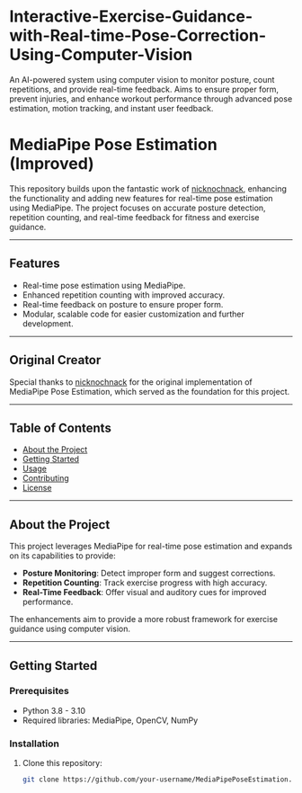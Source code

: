 # Interactive-Exercise-Guidance-with-Real-time-Pose-Correction-Using-Computer-Vision
An AI-powered system using computer vision to monitor posture, count repetitions, and provide real-time feedback. Aims to ensure proper form, prevent injuries, and enhance workout performance through advanced pose estimation, motion tracking, and instant user feedback.

# MediaPipe Pose Estimation (Improved)

This repository builds upon the fantastic work of [nicknochnack](https://github.com/nicknochnack/MediaPipePoseEstimation), enhancing the functionality and adding new features for real-time pose estimation using MediaPipe. The project focuses on accurate posture detection, repetition counting, and real-time feedback for fitness and exercise guidance.

---

## Features
- Real-time pose estimation using MediaPipe.
- Enhanced repetition counting with improved accuracy.
- Real-time feedback on posture to ensure proper form.
- Modular, scalable code for easier customization and further development.

---

## Original Creator
Special thanks to [nicknochnack](https://github.com/nicknochnack) for the original implementation of MediaPipe Pose Estimation, which served as the foundation for this project.

---

## Table of Contents
- [About the Project](#about-the-project)
- [Getting Started](#getting-started)
- [Usage](#usage)
- [Contributing](#contributing)
- [License](#license)

---

## About the Project
This project leverages MediaPipe for real-time pose estimation and expands on its capabilities to provide:
- **Posture Monitoring**: Detect improper form and suggest corrections.
- **Repetition Counting**: Track exercise progress with high accuracy.
- **Real-Time Feedback**: Offer visual and auditory cues for improved performance.

The enhancements aim to provide a more robust framework for exercise guidance using computer vision.

---

## Getting Started

### Prerequisites
- Python 3.8 - 3.10
- Required libraries: MediaPipe, OpenCV, NumPy

### Installation
1. Clone this repository:
   ```bash
   git clone https://github.com/your-username/MediaPipePoseEstimation.git
